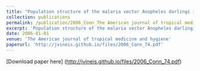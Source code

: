 ```yaml
---
title: "Population structure of the malaria vector Anopheles darlingi in a malaria-endemic region of eastern Amazonian Brazil"
collection: publications
permalink: /publication/2006_Conn_The American journal of tropical medicine and hygiene_74
excerpt: 'Population structure of the malaria vector Anopheles darlingi in a malaria-endemic region of eastern Amazonian Brazil'
date: 2006-01-01
venue: 'The American journal of tropical medicine and hygiene'
paperurl: 'http://jvineis.github.io/files/2006_Conn_74.pdf'
---
```

[Download paper here] (http://jvineis.github.io/files/2006_Conn_74.pdf)